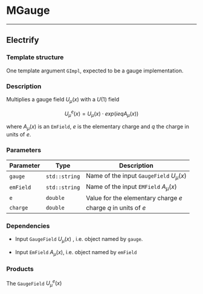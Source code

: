 # MGauge

-----------

## Electrify

### Template structure

One template argument `GImpl`, expected to be a gauge implementation.

### Description

Multiplies a gauge field $U_\mu(x)$ with a $U(1)$ field

$$U^e_\mu(x) = U_\mu(x)\cdot exp(ieqA_\mu(x))$$

where $A_\mu(x)$ is an `EmField`, $e$ is the elementary charge and $q$ the charge in units of $e$.

### Parameters

| Parameter   | Type           | Description                                    |
|-------------|----------------|------------------------------------------------|
| `gauge`     | `std::string`  | Name of the input `GaugeField` $U_\mu(x)$      |
| `emField`   | `std::string`  | Name of the input `EMField` $A_\mu(x)$         |
| `e`         | `double`       | Value for the elementary charge $e$            |
| `charge`    | `double`       | charge $q$ in units of $e$                     |

### Dependencies

- Input `GaugeField` $U_\mu(x)$ , i.e. object named by `gauge`.

- Input `EmField` $A_\mu(x)$, i.e. object named by `emField`

### Products

The `GaugeField` $U^e_\mu(x)$


